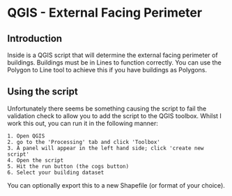 # QGIS - External Facing Perimeter

## Introduction
Inside is a QGIS script that will determine the external facing perimeter of buildings. Buildings must be in Lines to function correctly. You can use the Polygon to Line tool to achieve this if you have buildings as Polygons.

## Using the script
Unfortunately there seems be something causing the script to fail the validation check to allow you to add the script to the QGIS toolbox. Whilst I work this out, you can run it in the following manner:

    1. Open QGIS
    2. go to the 'Processing' tab and click 'Toolbox'
    3. A panel will appear in the left hand side; click 'create new script'
    4. Open the script
    5. Hit the run button (the cogs button)
    6. Select your building dataset

You can optionally export this to a new Shapefile (or format of your choice).
